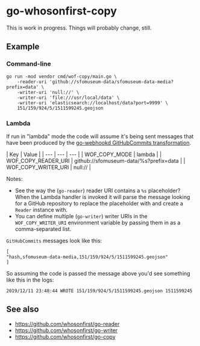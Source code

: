 # go-whosonfirst-copy

This is work in progress. Things will probably change, still.

## Example

### Command-line

```
go run -mod vendor cmd/wof-copy/main.go \
	-reader-uri 'github://sfomuseum-data/sfomuseum-data-media?prefix=data' \
	-writer-uri 'null://' \
	-writer-uri 'file:///usr/local/data' \
	-writer-uri 'elasticsearch://localhost/data?port=9999' \	
	151/159/924/5/1511599245.geojson
```

### Lambda

If run in "lambda" mode the code will assume it's being sent messages that have been produced by the [go-webhookd GitHubCommits transformation](https://github.com/whosonfirst/go-webhookd/#githubcommits). 

| Key | Value |
| --- | --- | --- |
| WOF_COPY_MODE | lambda |
| WOF_COPY_READER_URI | github://sfomuseum-data/%s?prefix=data |
| WOF_COPY_WRITER_URI | null:// |

Notes:

* See the way the (`go-reader`) reader URI contains a `%s` placeholder? When the Lambda handler is invoked it will parse the message looking for a GitHub repository to replace the placeholder with and create a `Reader` instance with.
* You can define multiple (`go-writer`) writer URIs in the `WOF_COPY_WRITER_URI` environment variable by passing them in as a comma-separated list.

`GitHubCommits` messages look like this:

```
[
"hash,sfomuseum-data-media,151/159/924/5/1511599245.geojson"
]
```

So assuming the code is passed the message above you'd see something like this in the logs:

```
2019/12/11 23:48:44 WROTE 151/159/924/5/1511599245.geojson 1511599245
```

## See also

* https://github.com/whosonfirst/go-reader
* https://github.com/whosonfirst/go-writer
* https://github.com/whosonfirst/go-copy
